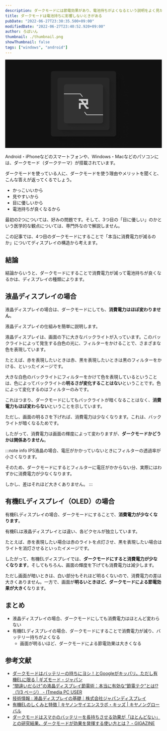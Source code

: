 ```yaml
---
description: ダークモードには節電効果があり、電池持ちがよくなるという説明をよく見かけます。しかし、実際にダークモードには消費電力を減らす効果があるのでしょうか。
title: ダークモードは電池持ちに影響しないときがある
pubDate: "2022-06-27T23:30:35.500+09:00"
modifiedDate: "2022-06-27T23:40:52.920+09:00"
author: ろぼいん
thumbnail: ./thumbnail.png
showThumbnail: false
tags: ["windows", "android"]
---
```


![サムネイル画像](./thumbnail.png)

Android・iPhoneなどのスマートフォンや、Windows・Macなどのパソコンには、ダークモード（ダークテーマ）が搭載されています。

ダークモードを使っている人に、ダークモードを使う理由やメリットを聞くと、こんな答えが返ってくるでしょう。

- かっこいいから
- 見やすいから
- 目に優しいから
- 電池持ちが良くなるから

最初の2つについては、好みの問題です。そして、3つ目の「目に優しい」のかという医学的な観点については、専門外なので解説しません。

この記事では、4つ目のダークモードにすることで「本当に消費電力が減るのか」についてディスプレイの構造から考えます。

## 結論

結論からいうと、ダークモードにすることで消費電力が減って電池持ちが良くなるかは、ディスプレイの種類によります。

## 液晶ディスプレイの場合

液晶ディスプレイの場合は、ダークモードにしても、**消費電力はほぼ変わりません**。

液晶ディスプレイの仕組みを簡単に説明します。

液晶ディスプレイは、画面の下に大きなバックライトが入っています。このバックライトによって発生する白色の光に、フィルターをかけることで、さまざまな色を表現しています。

たとえば、赤を表現したいときは赤、黒を表現したいときは黒のフィルターをかける、といったイメージです。

大きな白色のバックライトにフィルターをかけて色を表現しているということは、色によってバックライトの**明るさが変化することはない**ということです。色によって変化するのはフィルターのみです。

これはつまり、ダークモードにしてもバックライトが暗くなることはなく、**消費電力もほぼ変わらない**ということを示しています。

ただし、画面の明るさを下げれば、消費電力は少なくなります。これは、バックライトが暗くなるためです。

したがって、消費電力は画面の輝度によって変わりますが、**ダークモードかどうかは関係ありません**。

:::note info
IPS液晶の場合、電圧がかかっていないときにフィルターの透過率が小さくなります。

そのため、ダークモードにするとフィルターに電圧がかからない分、実際にはわずかに消費電力が少なくなります。

しかし、差はそれほど大きくありません。
:::

## 有機ELディスプレイ（OLED）の場合

有機ELディスプレイの場合、ダークモードにすることで、**消費電力が少なくなります**。

有機ELは液晶ディスプレイとは違い、各ピクセルが独立しています。

たとえば、赤を表現したい場合は赤のライトを点灯させ、黒を表現したい場合はライトを消灯させるといったイメージです。

したがって、有機ELディスプレイでは、**ダークモードにすると消費電力が少なくなります**。そしてもちろん、画面の輝度を下げても消費電力は減少します。

ただし画面が暗いときは、白い部分もそれほど明るくないので、消費電力の差は大きくありません。一方で、画面が**明るいときほど、ダークモードによる節電効果が大きく**なります。

## まとめ

- 液晶ディスプレイの場合、ダークモードにしても消費電力はほとんど変わらない
- 有機ELディスプレイの場合、ダークモードにすることで消費電力が減り、バッテリー持ちがよくなる
  - 画面が明るいほど、ダークモードによる節電効果は大きくなる

## 参考文献

- [ダークモードはバッテリーの持ちにヨシ！とGoogleがキッパリ。ただし有機ELに限る | ギズモード・ジャパン](https://www.gizmodo.jp/2018/11/dark-mode-is-effective-for-power-saving.html)
- [“間違いだらけ”の液晶ディスプレイ節電術：本当に有効な“節電テク”とは!?（1/3 ページ） - ITmedia PC USER](https://www.itmedia.co.jp/pcuser/articles/1105/25/news001.html)
- [技術情報 : 液晶ディスプレイの基礎｜株式会社ジャパンディスプレイ](https://www.j-display.com/technology/lcdbasic.html)
- [有機ELのしくみと特徴 | キヤノンサイエンスラボ・キッズ | キヤノングローバル](https://global.canon/ja/technology/kids/mystery/m_04_12.html)
- [ダークモードはスマホのバッテリーを長持ちさせる効果が「ほとんどない」との研究結果、ダークモードが効果を発揮する使い方とは？ - GIGAZINE](https://gigazine.net/news/20210802-dark-mode-save-phones-battery-life/)
